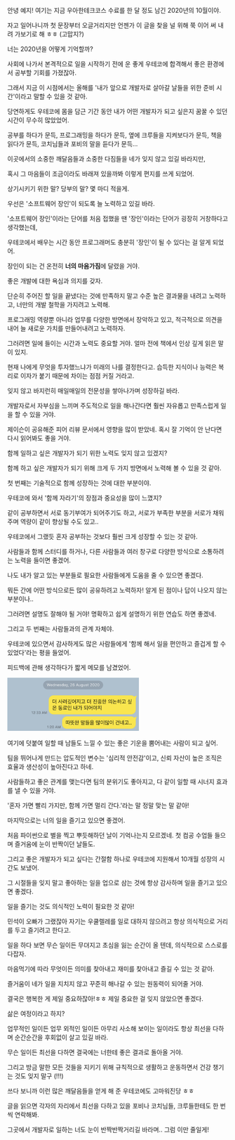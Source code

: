 안녕 예지! 여기는 지금 우아한테크코스 수료를 한 달 정도 남긴 2020년의 10월이야.

자고 일어나니까 첫 문장부터 오글거리지만 언젠가 이 글을 찾을 널 위해 쭉 이어 써 내려 가보기로 해 ㅎㅎ (고맙지?)

너는 2020년을 어떻게 기억할까?

사회에 나가서 본격적으로 일을 시작하기 전에 운 좋게 우테코에 합격해서 좋은 환경에서 공부할 기회를 가졌잖아.

그래서 지금 이 시점에서는 올해를 '내가 앞으로 개발자로 살아갈 날들을 위한 준비 시간'이라고 말할 수 있을 것 같아.

당연하게도 우테코에 몸을 담근 기간 동안 내가 어떤 개발자가 되고 싶은지 꿈꿀 수 있던 시간이 무수히 많았었어.

공부를 하다가 문득, 프로그래밍을 하다가 문득, 옆에 크루들을 지켜보다가 문득, 책을 읽다가 문득, 코치님들과 포비의 말을 듣다가 문득...

이곳에서의 소중한 깨달음들과 소중한 다짐들을 네가 잊지 않고 있길 바라지만,

혹시 그 마음들이 조금이라도 바래져 있을까봐 이렇게 편지를 쓰게 되었어.

상기시키기 위한 말? 당부의 말? 몇 마디 적을게.

우선은 '소프트웨어 장인'이 되도록 늘 노력하고 있길 바라.

'소프트웨어 장인'이라는 단어를 처음 접했을 땐 '장인'이라는 단어가 굉장히 거창하다고 생각했는데,

우테코에서 배우는 시간 동안 프로그래머도 충분히 '장인'이 될 수 있다는 걸 알게 되었어.

장인이 되는 건 온전히 **너의 마음가짐**에 달렸을 거야.

좋은 개발에 대한 욕심과 의지를 갖자.

단순히 주어진 할 일을 끝냈다는 것에 만족하지 말고 수준 높은 결과물을 내려고 노력하고, 너만의 개발 철학을 가지려고 노력해.

프로그래밍 역량뿐 아니라 업무를 다양한 방면에서 장악하고 있고, 적극적으로 의견을 내어 늘 새로운 가치를 만들어내려고 노력하자.

그러려면 일에 들이는 시간과 노력도 중요할 거야. 얼마 전에 책에서 인상 깊게 읽은 말이 있지.

현재 나에게 무엇을 투자했느냐가 미래의 나를 결정한다고. 습득한 지식이나 능력은 복리로 이자가 붙기 때문에 차이는 점점 커질 거라고.

잊지 않고 바지런히 매일매일의 전문성을 쌓아나가며 성장하길 바라.

개발자로서 자부심을 느끼며 주도적으로 일을 해나간다면 훨씬 자유롭고 만족스럽게 일을 할 수 있을 거야.

제이슨이 공유해준 피어 리뷰 문서에서 영향을 많이 받았네. 혹시 잘 기억이 안 난다면 다시 읽어봐도 좋을 거야.

함께 일하고 싶은 개발자가 되기 위한 노력도 잊지 않고 있겠지?

함께 하고 싶은 개발자가 되기 위해 크게 두 가지 방면에서 노력해 볼 수 있을 것 같아.

첫 번째는 기술적으로 함께 성장하는 것에 대한 부분이야.

우테코에 와서 '함께 자라기'의 장점과 중요성을 많이 느꼈지?

같이 공부하면서 서로 동기부여가 되어주기도 하고, 서로가 부족한 부분을 서로가 채워주며 역량이 같이 향상될 수도 있고..

우테코에서 그랬듯 혼자 공부하는 것보다 훨씬 크게 성장할 수 있는 것 같아.

사람들과 함께 스터디를 하거나, 다른 사람들과 여러 창구로 다양한 방식으로 소통하려는 노력을 들이면 좋겠어.

나도 내가 알고 있는 부분들로 필요한 사람들에게 도움을 줄 수 있으면 좋겠다.

뭐든 간에 어떤 방식으로든 많이 공유하려고 노력하자! 알게 된 점이나 답이 나오지 않는 부분이나..

그러려면 설명도 잘해야 될 거야! 명확하고 쉽게 설명하기 위한 연습도 하면 좋겠네.

그리고 두 번째는 사람들과의 관계 자체야.

우테코에 있으면서 감사하게도 많은 사람들에게 '함께 해서 일을 편안하고 즐겁게 할 수 있었다'라는 평을 들었어.

피드백에 관해 생각하다가 짧게 메모를 남겼었어.

<img src="./static/kakaotalk.jpg" width="300px">

여기에 덧붙여 일할 때 남들도 느낄 수 있는 좋은 기운을 뿜어내는 사람이 되고 싶어.

팀을 뛰어나게 만드는 압도적인 변수는 '심리적 안전감'이고, 신뢰 자산이 높은 조직은 효율과 생산성이 높아진다고 하네.

사람들하고 좋은 관계를 맺는다면 팀의 분위기도 좋아지고, 다 같이 일할 때 시너지 효과를 낼 수 있을 거야.

'혼자 가면 빨리 가지만, 함께 가면 멀리 간다.'라는 말 정말 맞는 말 같아!

마지막으로는 너의 일을 즐기고 있으면 좋겠어.

처음 파이썬으로 별을 찍고 뿌듯해하던 날이 기억나는지 모르겠네. 첫 컴공 수업들 들으며 즐거움에 눈이 반짝이던 날들도.

그리고 좋은 개발자가 되고 싶다는 간절함 하나로 우테코에 지원해서 10개월 성장의 시간도 보냈어.

그 시절들을 잊지 말고 좋아하는 일을 업으로 삼는 것에 항상 감사하며 일을 즐기고 있으면 좋겠다.

일을 즐기는 것도 의식적인 노력이 필요한 것 같아!

민석이 오빠가 그랬잖아 자기는 우쿨렐레를 일로 대하지 않으려고 항상 의식적으로 거리를 두고 즐기려고 한다고.

일을 하다 보면 무슨 일이든 무뎌지고 초심을 잃는 순간이 올 텐데, 의식적으로 스스로를 다잡자.

마음먹기에 따라 무엇이든 의미를 찾아내고 재미를 찾아내고 즐길 수 있는 것 같아.

즐거움이 네가 일을 지치지 않고 꾸준히 해나갈 수 있는 원동력이 되어줄 거야.

결국은 행복한 게 제일 중요하잖아!ㅎㅎ 제일 중요한 걸 잊지 않았으면 좋겠다.

삶은 여정이라고 하지?

업무적인 일이든 업무 외적인 일이든 아무리 사소해 보이는 일이라도 항상 최선을 다하며 순간순간을 후회없이 살고 있길 바라.

무슨 일이든 최선을 다하면 결국에는 너한테 좋은 결과로 돌아올 거야.

그리고 방금 말한 모든 것들을 지키기 위해 규칙적으로 생활하고 운동하면서 건강 챙기는 것도 잊지 말구 (!!!)

쓰다 보니까 이런 많은 깨달음들을 얻게 해 준 우테코에도 고마워진당 ㅎㅎ

글을 읽으면 각자의 자리에서 최선을 다하고 있을 포비나 코치님들, 크루들한테도 한 번씩 연락해봐.

그곳에서 개발자로 일하는 너도 눈이 반짝반짝거리길 바라며.. 그럼 이만 줄일게!
